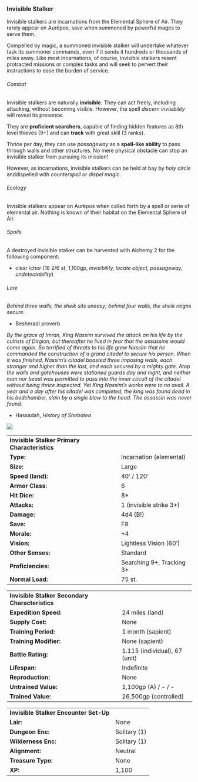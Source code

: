 ### Invisible Stalker

Invisible stalkers are incarnations from the Elemental Sphere of Air. They rarely appear on Aurëpos, save when summoned by powerful mages to serve them.

Compelled by magic, a summoned invisible stalker will undertake whatever task its summoner commands, even if it sends it hundreds or thousands of miles away. Like most incarnations, of course, invisible stalkers resent protracted missions or complex tasks and will seek to pervert their instructions to ease the burden of service.

###### Combat

Invisible stalkers are naturally **invisible.** They can act freely, including attacking, without becoming visible. However, the spell *discern invisibility* will reveal its presence.

They are **proficient searchers**, capable of finding hidden features as 8th level thieves (9+) and can **track** with great skill (3 ranks).

Thrice per day, they can use *passageway* as a **spell-like ability** to pass through walls and other structures. No mere physical obstacle can stop an invisible stalker from pursuing its mission!

However, as incarnations, invisible stalkers can be held at bay by *holy circle* anddispelled with *counterspell* or *dispel magic.*

###### Ecology

Invisible stalkers appear on Aurëpos when called forth by a spell or aerie of elemental air. Nothing is known of their habitat on the Elemental Sphere of Air.

###### Spoils

A destroyed invisible stalker can be harvested with Alchemy 2 for the following component:

* clear ichor (18 2/6 st, 1,100gp, *invisibility, locate object, passageway, undetectability*)

###### Lore

*Behind three walls, the sheik sits uneasy; behind four walls, the sheik reigns secure.*

* Besheradi proverb

*By the grace of Imran, King Nassim survived the attack on his life by the cultists of Dirgion; but thereafter he lived in fear that the assassins would come again. So terrified of threats to his life grew Nassim that he commanded the construction of a grand citadel to secure his person. When it was finished, Nassim’s citadel boasted three imposing walls, each stronger and higher than the last, and each secured by a mighty gate. Atop the walls and gatehouses were stationed guards day and night, and neither man nor beast was permitted to pass into the inner circuit of the citadel without being thrice inspected. Yet King Nassim’s works were to no avail. A year and a day after his citadel was completed, the king was found dead in his bedchamber, slain by a single blow to the head. The assassin was never found.*

* Hassadah, *History of Shebatea*

![](data:image/png;base64...)

|  |  |
| --- | --- |
| **Invisible Stalker Primary Characteristics** | |
| **Type:** | Incarnation (elemental) |
| **Size:** | Large |
| **Speed (land):** | 40’ / 120’ |
| **Armor Class:** | 6 |
| **Hit Dice:** | 8\* |
| **Attacks:** | 1 (invisible strike 3+) |
| **Damage:** | 4d4 {B!} |
| **Save:** | F8 |
| **Morale:** | +4 |
| **Vision:** | Lightless Vision (60’) |
| **Other Senses:** | Standard |
| **Proficiencies:** | Searching 9+, Tracking 3+ |
| **Normal Load:** | 75 st. |

|  |  |
| --- | --- |
| **Invisible Stalker Secondary Characteristics** | |
| **Expedition Speed:** | 24 miles (land) |
| **Supply Cost:** | None |
| **Training Period:** | 1 month (sapient) |
| **Training Modifier:** | None (sapient) |
| **Battle Rating:** | 1.115 (individual), 67 (unit) |
| **Lifespan:** | Indefinite |
| **Reproduction:** | None |
| **Untrained Value:** | 1,100gp (A) / - / - |
| **Trained Value:** | 26,500gp (controlled) |

|  |  |
| --- | --- |
| **Invisible Stalker Encounter Set-Up** | |
| **Lair:** | None |
| **Dungeon Enc:** | Solitary (1) |
| **Wilderness Enc:** | Solitary (1) |
| **Alignment:** | Neutral |
| **Treasure Type:** | None |
| **XP:** | 1,100 |
